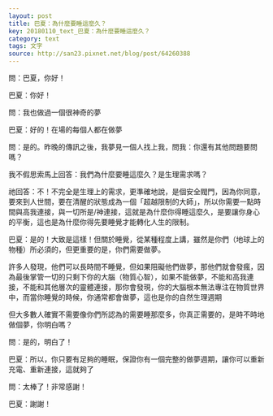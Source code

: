 ```yaml
---
layout: post
title: 巴夏：為什麼要睡這麼久？
key: 20180110_text_巴夏：為什麼要睡這麼久？
category: text
tags: 文字
source: http://san23.pixnet.net/blog/post/64260388
---
```



問：巴夏，你好！

巴夏：你好！

問：我也做過一個很神奇的夢

巴夏：好的！在場的每個人都在做夢

問：是的。昨晚的傳訊之後，我夢見一個人找上我，問我：你還有其他問題要問嗎？

我不假思索馬上回答：我們為什麼要睡這麼久？是生理需求嗎？

祂回答：不！不完全是生理上的需求，更準確地說，是個安全閥門，因為你同意，要來到人世間，要在清醒的狀態成為一個「超越限制的大師」，所以你需要一點時間與高我連接，與一切所是/神連接，這就是為什麼你得睡這麼久，是要讓你身心的平衡，這也是為什麼你得先要睡覺才能轉化人生的限制。

巴夏：是的！大致是這樣！但關於睡覺，從某種程度上講，雖然是你們（地球上的物種）所必須的，但更重要的是，你們需要做夢。

許多人發現，他們可以長時間不睡覺，但如果阻礙他們做夢，那他們就會發瘋，因為最後掌管一切的只剩下你的大腦（物質心智），如果不能做夢，不能和高我連接，不能和其他層次的靈體連接，那你會發現，你的大腦根本無法專注在物質世界中，而當你睡覺的時候，你通常都會做夢，這也是你的自然生理週期

但大多數人確實不需要像你們所認為的需要睡那麼多，你真正需要的，是時不時地做個夢，你明白嗎？

問：是的，明白了！

巴夏：所以，你只要有足夠的睡眠，保證你有一個完整的做夢週期，讓你可以重新充電、重新連接，這就夠了

問：太棒了！非常感謝！

巴夏：謝謝！
